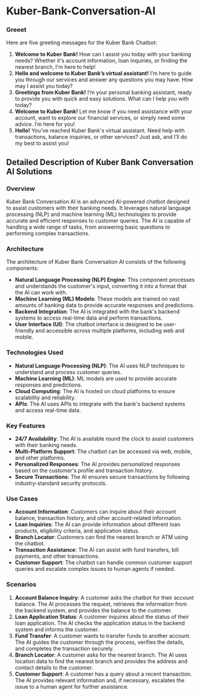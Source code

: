 # Kuber-Bank-Conversation-AI

### Greeet
Here are five greeting messages for the Kuber Bank Chatbot:

1. **Welcome to Kuber Bank!** How can I assist you today with your banking needs? Whether it's account information, loan inquiries, or finding the nearest branch, I'm here to help!
2. **Hello and welcome to Kuber Bank’s virtual assistant!** I’m here to guide you through our services and answer any questions you may have. How may I assist you today?
3. **Greetings from Kuber Bank!** I’m your personal banking assistant, ready to provide you with quick and easy solutions. What can I help you with today?
4. **Welcome to Kuber Bank!** Let me know if you need assistance with your account, want to explore our financial services, or simply need some advice. I’m here for you!
5. **Hello!** You’ve reached Kuber Bank's virtual assistant. Need help with transactions, balance inquiries, or other services? Just ask, and I’ll do my best to assist you!

## Detailed Description of Kuber Bank Conversation AI Solutions

### Overview
Kuber Bank Conversation AI is an advanced AI-powered chatbot designed to assist customers with their banking needs. It leverages natural language processing (NLP) and machine learning (ML) technologies to provide accurate and efficient responses to customer queries. The AI is capable of handling a wide range of tasks, from answering basic questions to performing complex transactions.

### Architecture
The architecture of Kuber Bank Conversation AI consists of the following components:
- **Natural Language Processing (NLP) Engine**: This component processes and understands the customer's input, converting it into a format that the AI can work with.
- **Machine Learning (ML) Models**: These models are trained on vast amounts of banking data to provide accurate responses and predictions.
- **Backend Integration**: The AI is integrated with the bank's backend systems to access real-time data and perform transactions.
- **User Interface (UI)**: The chatbot interface is designed to be user-friendly and accessible across multiple platforms, including web and mobile.

### Technologies Used
- **Natural Language Processing (NLP)**: The AI uses NLP techniques to understand and process customer queries.
- **Machine Learning (ML)**: ML models are used to provide accurate responses and predictions.
- **Cloud Computing**: The AI is hosted on cloud platforms to ensure scalability and reliability.
- **APIs**: The AI uses APIs to integrate with the bank's backend systems and access real-time data.

### Key Features
- **24/7 Availability**: The AI is available round the clock to assist customers with their banking needs.
- **Multi-Platform Support**: The chatbot can be accessed via web, mobile, and other platforms.
- **Personalized Responses**: The AI provides personalized responses based on the customer's profile and transaction history.
- **Secure Transactions**: The AI ensures secure transactions by following industry-standard security protocols.

### Use Cases
- **Account Information**: Customers can inquire about their account balance, transaction history, and other account-related information.
- **Loan Inquiries**: The AI can provide information about different loan products, eligibility criteria, and application status.
- **Branch Locator**: Customers can find the nearest branch or ATM using the chatbot.
- **Transaction Assistance**: The AI can assist with fund transfers, bill payments, and other transactions.
- **Customer Support**: The chatbot can handle common customer support queries and escalate complex issues to human agents if needed.

### Scenarios
1. **Account Balance Inquiry**: A customer asks the chatbot for their account balance. The AI processes the request, retrieves the information from the backend system, and provides the balance to the customer.
2. **Loan Application Status**: A customer inquires about the status of their loan application. The AI checks the application status in the backend system and informs the customer.
3. **Fund Transfer**: A customer wants to transfer funds to another account. The AI guides the customer through the process, verifies the details, and completes the transaction securely.
4. **Branch Locator**: A customer asks for the nearest branch. The AI uses location data to find the nearest branch and provides the address and contact details to the customer.
5. **Customer Support**: A customer has a query about a recent transaction. The AI provides relevant information and, if necessary, escalates the issue to a human agent for further assistance.
